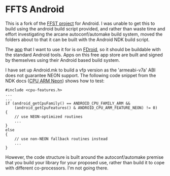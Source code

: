 FFTS Android
============

This is a fork of the [FFST project](https://github.com/anthonix/ffts)
for Android. I was unable to get this to build using the android build
script provided, and rather than waste time and effort investigating
the arcane autoconf/automake build system, moved the folders about to
that it can be built with the Android NDK build script.

The [app](https://github.com/billthefarmer/scope) that I want to use
it for is on [FDroid](https://f-droid.org), so it should be buildable
with the standard Android tools. Apps on this free app store are built
and signed by themselves using their Android based build system.

I have set up Android.mk to build a vfp version as the 'armeabi-v7a'
ABI does not guarantee NEON support. The following code snippet from
the NDK docs
([CPU ARM Neon](http://www.kandroid.org/ndk/docs/CPU-ARM-NEON.html))
shows how to test:

    #include <cpu-features.h>
    ...
    ...
    if (android_getCpuFamily() == ANDROID_CPU_FAMILY_ARM &&
        (android_getCpuFeatures() & ANDROID_CPU_ARM_FEATURE_NEON) != 0)
    {
        // use NEON-optimized routines
        ...
    }
    else
    {
        // use non-NEON fallback routines instead
        ...
    }

However, the code structure is built around the autoconf/automake
premise that you build your library for your proposed use, rather than
build it to cope with different co-processors. I'm not going there.
